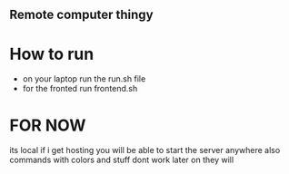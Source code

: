## Remote computer thingy

# How to run
- on your laptop run the run.sh file
- for the fronted run frontend.sh
# FOR NOW
its local if i get hosting you will be able to start the server anywhere
also commands with colors and stuff dont work later on they will
